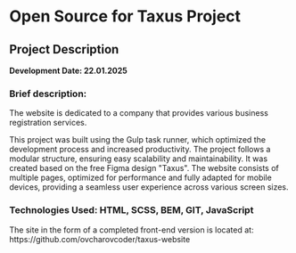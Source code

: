 <h1>Open Source for Taxus Project</h1>
<h2>Project Description</h2>
<b>Development Date: 22.01.2025</b>
<h3>Brief description:</h3>
<p>The website is dedicated to a company that provides various business registration services.</p>
<p>This project was built using the Gulp task runner, which optimized the development process and increased productivity. The project follows a modular structure, ensuring easy scalability and maintainability. It was created based on the free Figma design "Taxus". The website consists of multiple pages, optimized for performance and fully adapted for mobile devices, providing a seamless user experience across various screen sizes.</p>

<h3>Technologies Used: HTML, SCSS, BEM, GIT, JavaScript</h3>

<p>The site in the form of a completed front-end version is located at: https://github.com/ovcharovcoder/taxus-website</p>
